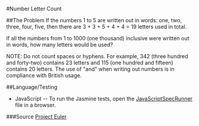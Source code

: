 #Number Letter Count

##The Problem
If the numbers 1 to 5 are written out in words: one, two, three, four, five, then there are 3 + 3 + 5 + 4 + 4 = 19 letters used in total.

If all the numbers from 1 to 1000 (one thousand) inclusive were written out in words, how many letters would be used?


NOTE: Do not count spaces or hyphens. For example, 342 (three hundred and forty-two) contains 23 letters and 115 (one hundred and fifteen) contains 20 letters. The use of "and" when writing out numbers is in compliance with British usage.

##Language/Testing
+ JavaScript -- To run the Jasmine tests, open the [JavaScriptSpecRunner](../JavaScriptSpecRunner.html) file in a browser.

###Source
[Project Euler](https://projecteuler.net/problem=17)